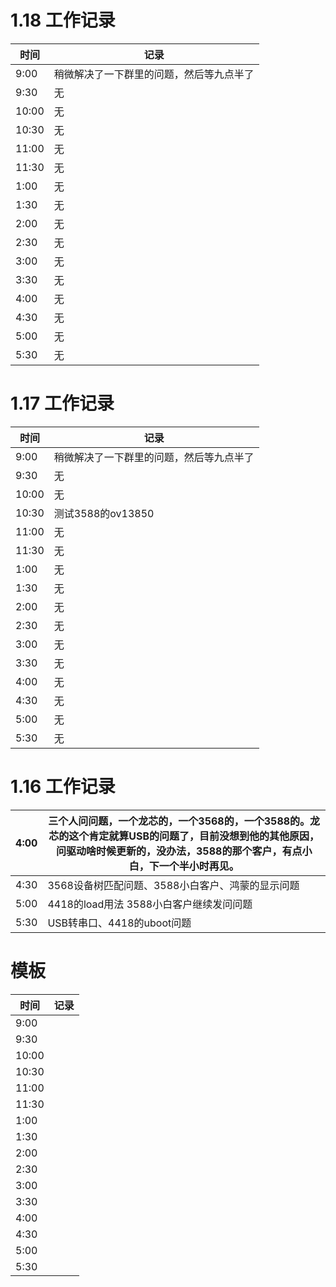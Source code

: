 

# 1.18 工作记录

| 时间  | 记录                                     |
| ----- | ---------------------------------------- |
| 9:00  | 稍微解决了一下群里的问题，然后等九点半了 |
| 9:30  | 无                                       |
| 10:00 | 无                                       |
| 10:30 | 无                                       |
| 11:00 | 无                                       |
| 11:30 | 无                                       |
| 1:00  | 无                                       |
| 1:30  | 无                                       |
| 2:00  | 无                                       |
| 2:30  | 无                                       |
| 3:00  | 无                                       |
| 3:30  | 无                                       |
| 4:00  | 无                                       |
| 4:30  | 无                                       |
| 5:00  | 无                                       |
| 5:30  | 无                                       |

# 1.17 工作记录

| 时间  | 记录                                     |
| ----- | ---------------------------------------- |
| 9:00  | 稍微解决了一下群里的问题，然后等九点半了 |
| 9:30  | 无                                       |
| 10:00 | 无                                       |
| 10:30 | 测试3588的ov13850                        |
| 11:00 | 无                                       |
| 11:30 | 无                                       |
| 1:00  | 无                                       |
| 1:30  | 无                                       |
| 2:00  | 无                                       |
| 2:30  | 无                                       |
| 3:00  | 无                                       |
| 3:30  | 无                                       |
| 4:00  | 无                                       |
| 4:30  | 无                                       |
| 5:00  | 无                                       |
| 5:30  | 无                                       |

# 1.16 工作记录

| 4:00 | 三个人问问题，一个龙芯的，一个3568的，一个3588的。龙芯的这个肯定就算USB的问题了，目前没想到他的其他原因，问驱动啥时候更新的，没办法，3588的那个客户，有点小白，下一个半小时再见。 |
| ---- | ------------------------------------------------------------ |
| 4:30 | 3568设备树匹配问题、3588小白客户、鸿蒙的显示问题             |
| 5:00 | 4418的load用法 3588小白客户继续发问问题                      |
| 5:30 | USB转串口、4418的uboot问题                                   |





# 模板

| 时间  | 记录 |
| ----- | ---- |
| 9:00  |      |
| 9:30  |      |
| 10:00 |      |
| 10:30 |      |
| 11:00 |      |
| 11:30 |      |
| 1:00  |      |
| 1:30  |      |
| 2:00  |      |
| 2:30  |      |
| 3:00  |      |
| 3:30  |      |
| 4:00  |      |
| 4:30  |      |
| 5:00  |      |
| 5:30  |      |